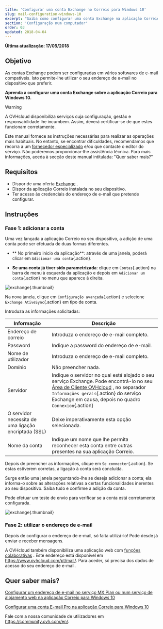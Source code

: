 ```yaml
---
title: 'Configurar uma conta Exchange no Correio para Windows 10'
slug: mail-configuration-windows-10
excerpt: "Saiba como configurar uma conta Exchange na aplicação Correio para Windows 10"
section: 'Configuração num computador'
order: 03
updated: 2018-04-04
---
```


**Última atualização: 17/05/2018**

## Objetivo

As contas Exchange podem ser configuradas em vários softwares de e-mail compatíveis. Isto permite-lhe utilizar o seu endereço de e-mail no dispositivo que preferir.

**Aprenda a configurar uma conta Exchange sobre a aplicação Correio para Windows 10.**


> [!warning]
>
> A OVHcloud disponibiliza serviços cuja configuração, gestão e responsabilidade lhe incumbem. Assim, deverá certificar-se de que estes funcionam corretamente.
> 
> Este manual fornece as instruções necessárias para realizar as operações mais habituais. No entanto, se encontrar dificuldades, recomendamos que recorra a um [fornecedor especializado](https://partner.ovhcloud.com/pt/) e/ou que contacte o editor do serviço. Não poderemos proporcionar-lhe assistência técnica. Para mais informações, aceda à secção deste manual intitulada: "Quer saber mais?"
> 

## Requisitos

- Dispor de uma oferta [Exchange](https://www.ovhcloud.com/pt/emails/) .
- Dispor da aplicação Correio instalada no seu dispositivo.
- Ter acesso às credenciais do endereço de e-mail que pretende configurar.

## Instruções

### Fase 1: adicionar a conta

Uma vez lançada a aplicação Correio no seu dispositivo, a adição de uma conta pode ser efetuada de duas formas diferentes.

- ** No primeiro início da aplicação**: através de uma janela, poderá clicar em `Adicionar uma conta`{.action}.

- **Se uma conta já tiver sido parametrizada**: clique em `Contas`{.action} na barra de menu à esquerda da aplicação e depois em `Adicionar um conta`{.action} no menu que aparece à direita.

![exchange](images/configuration-mail-windows-step1.png){.thumbnail}

Na nova janela, clique em `Configuração avançada`{.action} e selecione `Exchange AtiveSync`{.action} em tipo de conta.

Introduza as informações solicitadas:

|Informação| Descrição|
|---|---|
|Endereço de correio | Introduza o endereço de e-mail completo.|
|Password | Indique a password do endereço de e-mail.|
|Nome de utilizador | Introduza o endereço de e-mail completo.|
|Domínio | Não preencher nada.|
|Servidor | Indique o servidor no qual está alojado o seu serviço Exchange. Pode encontrá-lo no seu [Área de Cliente OVHcloud](https://www.ovh.com/auth/?action=gotomanager&from=https://www.ovh.pt/&ovhSubsidiary=pt) , no separador `Informações gerais`{.action} do serviço Exchange em causa, depois no quadro `Connexion`{.action}|
|O servidor necessita de uma ligação encriptada (SSL) | Deixe imperativamente esta opção selecionada.|
|Nome da conta | Indique um nome que lhe permita reconhecer esta conta entre outras presentes na sua aplicação Correio.|

Depois de preencher as informações, clique em `Se connecter`{.action}. Se estas estiverem corretas, a ligação à conta será concluída.

Surge então uma janela perguntando-lhe se deseja adicionar a conta; ela informa-o sobre as alterações relativas a certas funcionalidades inerentes ao seu dispositivo. Saiba tudo e confirme a adição da conta.

Pode efetuar um teste de envio para verificar se a conta está corretamente configurada.

![exchange](images/configuration-mail-windows-exchange-step2.png){.thumbnail}

### Fase 2: utilizar o endereço de e-mail

Depois de configurar o endereço de e-mail, só falta utilizá-lo! Pode desde já enviar e receber mensagens.

A OVHcloud também disponibiliza uma aplicação web com [funções colaborativas](https://www.ovhcloud.com/pt/emails/) . Este endereço está disponível em <https://www.ovhcloud.com/pt/mail/>. Para aceder, só precisa dos dados de acesso do seu endereço de e-mail.

## Quer saber mais?

[Configurar um endereço de e-mail no serviço MX Plan ou num serviço de alojamento web na aplicação Correio para Windows 10](https://docs.ovh.com/pt/emails/mail-configuration-windows-10/) 

[Configurar uma conta E-mail Pro na aplicação Correio para Windows 10](https://docs.ovh.com/pt/emails-pro/mail-configuration-windows-10/) 

Fale com a nossa comunidade de utilizadores em <https://community.ovh.com/en/>.